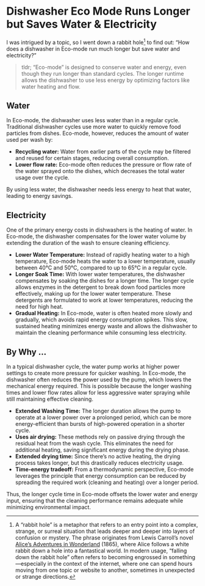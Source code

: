 # Dishwasher Eco Mode Runs Longer but Saves Water & Electricity

I was intrigued by a topic, so I went down a rabbit hole[^RabbitHole] to find out: “How does a dishwasher in Eco-mode run much longer but save water and electricity?”

> tldr; “Eco-mode” is designed to conserve water and energy, even though they run longer than standard cycles. The longer runtime allows the dishwasher to use less energy by optimizing factors like water heating and flow.

## Water

In Eco-mode, the dishwasher uses less water than in a regular cycle. Traditional dishwasher cycles use more water to quickly remove food particles from dishes. Eco-mode, however, reduces the amount of water used per wash by:

- **Recycling water:** Water from earlier parts of the cycle may be filtered and reused for certain stages, reducing overall consumption.
- **Lower flow rate:** Eco-mode often reduces the pressure or flow rate of the water sprayed onto the dishes, which decreases the total water usage over the cycle.

By using less water, the dishwasher needs less energy to heat that water, leading to energy savings.

## Electricity

One of the primary energy costs in dishwashers is the heating of water. In Eco-mode, the dishwasher compensates for the lower water volume by extending the duration of the wash to ensure cleaning efficiency.

- **Lower Water Temperature:** Instead of rapidly heating water to a high temperature, Eco-mode heats the water to a lower temperature, usually between 40°C and 50°C, compared to up to 65°C in a regular cycle.
- **Longer Soak Time:** With lower water temperatures, the dishwasher compensates by soaking the dishes for a longer time. The longer cycle allows enzymes in the detergent to break down food particles more effectively, making up for the lower water temperature. These detergents are formulated to work at lower temperatures, reducing the need for high heat.
- **Gradual Heating:** In Eco-mode, water is often heated more slowly and gradually, which avoids rapid energy consumption spikes. This slow, sustained heating minimizes energy waste and allows the dishwasher to maintain the cleaning performance while consuming less electricity.

## By Why …

In a typical dishwasher cycle, the water pump works at higher power settings to create more pressure for quicker washing. In Eco-mode, the dishwasher often reduces the power used by the pump, which lowers the mechanical energy required. This is possible because the longer washing times and lower flow rates allow for less aggressive water spraying while still maintaining effective cleaning.

- **Extended Washing Time:** The longer duration allows the pump to operate at a lower power over a prolonged period, which can be more energy-efficient than bursts of high-powered operation in a shorter cycle.
- **Uses air drying:** These methods rely on passive drying through the residual heat from the wash cycle. This eliminates the need for additional heating, saving significant energy during the drying phase.
- **Extended drying time:** Since there’s no active heating, the drying process takes longer, but this drastically reduces electricity usage.
- **Time-energy tradeoff:** From a thermodynamic perspective, Eco-mode leverages the principle that energy consumption can be reduced by spreading the required work (cleaning and heating) over a longer period.

Thus, the longer cycle time in Eco-mode offsets the lower water and energy input, ensuring that the cleaning performance remains adequate while minimizing environmental impact.

[^RabbitHole]: A “rabbit hole” is a metaphor that refers to an entry point into a complex, strange, or surreal situation that leads deeper and deeper into layers of confusion or mystery. The phrase originates from Lewis Carroll’s novel [Alice’s Adventures in Wonderland](https://en.wikipedia.org/wiki/Alice's_Adventures_in_Wonderland) (1865), where Alice follows a white rabbit down a hole into a fantastical world. In modern usage, “falling down the rabbit hole” often refers to becoming engrossed in something—especially in the context of the internet, where one can spend hours moving from one topic or website to another, sometimes in unexpected or strange directions.